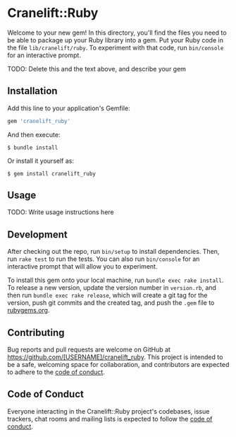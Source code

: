 # Cranelift::Ruby

Welcome to your new gem! In this directory, you'll find the files you need to be able to package up your Ruby library into a gem. Put your Ruby code in the file `lib/cranelift/ruby`. To experiment with that code, run `bin/console` for an interactive prompt.

TODO: Delete this and the text above, and describe your gem

## Installation

Add this line to your application's Gemfile:

```ruby
gem 'cranelift_ruby'
```

And then execute:

    $ bundle install

Or install it yourself as:

    $ gem install cranelift_ruby

## Usage

TODO: Write usage instructions here

## Development

After checking out the repo, run `bin/setup` to install dependencies. Then, run `rake test` to run the tests. You can also run `bin/console` for an interactive prompt that will allow you to experiment.

To install this gem onto your local machine, run `bundle exec rake install`. To release a new version, update the version number in `version.rb`, and then run `bundle exec rake release`, which will create a git tag for the version, push git commits and the created tag, and push the `.gem` file to [rubygems.org](https://rubygems.org).

## Contributing

Bug reports and pull requests are welcome on GitHub at https://github.com/[USERNAME]/cranelift_ruby. This project is intended to be a safe, welcoming space for collaboration, and contributors are expected to adhere to the [code of conduct](https://github.com/[USERNAME]/cranelift_ruby/blob/master/CODE_OF_CONDUCT.md).

## Code of Conduct

Everyone interacting in the Cranelift::Ruby project's codebases, issue trackers, chat rooms and mailing lists is expected to follow the [code of conduct](https://github.com/[USERNAME]/cranelift_ruby/blob/master/CODE_OF_CONDUCT.md).
